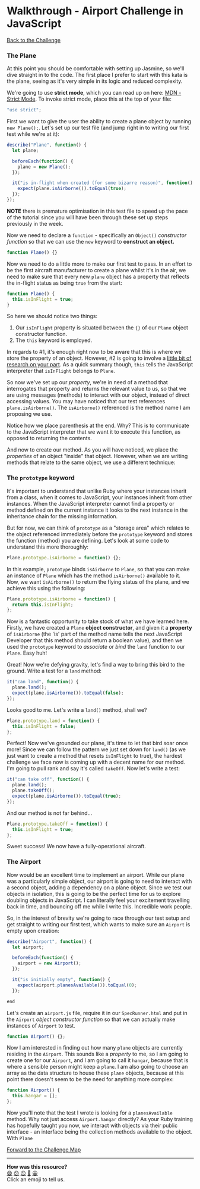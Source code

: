 # Walkthrough - Airport Challenge in JavaScript

[Back to the Challenge](../airport_challange_js.md)

### The Plane

At this point you should be comfortable with setting up Jasmine, so we'll dive straight in to the code. The first place I prefer to start with this kata is the plane, seeing as it's very simple in its logic and reduced complexity.

We're going to use **strict mode**, which you can read up on here: [MDN - Strict Mode](https://developer.mozilla.org/en-US/docs/Web/JavaScript/Reference/Strict_mode). To invoke strict mode, place this at the top of your file:

```javascript
"use strict";
```

First we want to give the user the ability to create a plane object by running `new Plane();`. Let's set up our test file (and jump right in to writing our first test while we're at it):

```javascript
describe("Plane", function() {
  let plane;

  beforeEach(function() {
    plane = new Plane();
  });

  it("is in-flight when created (for some bizarre reason)", function() {
    expect(plane.isAirborne()).toEqual(true);
  });
});
```

**NOTE** there is premature optimisation in this test file to speed up the pace of the tutorial since you will have been through these set up steps previously in the week.

Now we need to declare a `function` - specifically an `Object()` *constructor function* so that we can use the `new` keyword to **construct an object.**

```javascript
function Plane() {}
```

Now we need to do a little more to make our first test to pass. In an effort to be the first aircraft manufacturer to create a plane whilst it's in the air, we need to make sure that every new `plane` object has a property that reflects the in-flight status as being `true` from the start:

```javascript
function Plane() {
  this.isInFlight = true;
}
```

So here we should notice two things:
1. Our `isInFlight` property is situated between the `{}` of our `Plane` object constructor function.
2. The `this` keyword is employed.

In regards to #1, it's enough right now to be aware that this is where we store the property of an object. However, #2 is going to involve a [little bit of research on your part](http://javascriptissexy.com/understand-javascripts-this-with-clarity-and-master-it/). As a quick summary though, `this` tells the JavaScript interpreter that `isInFlight` belongs to `Plane`.

So now we've set up our *property*, we're in need of a method that interrogates that property and returns the relevant value to us, so that we are using messages (methods) to interact with our object, instead of direct accessing values. You may have noticed that our test references `plane.isAirborne()`. The `isAirborne()` referenced is the method name I am proposing we use.

Notice how we place parenthesis at the end. Why? This is to communicate to the JavaScript interpreter that we want it to execute this function, as opposed to returning the contents.

And now to create our method. As you will have noticed, we place the _properties_ of an object "inside" that object. However, when we are writing methods that relate to the same object, we use a different technique:

### The `prototype` keyword

It's important to understand that unlike Ruby where your instances inherit from a class, when it comes to JavaScript, your instances inherit from other instances. When the JavaScript interpreter cannot find a property or method defined on the current instance it looks to the next instance in the inheritance chain for the missing information.

But for now, we can think of `prototype` as a "storage area" which relates to the object referenced immediately before the `prototype` keyword and stores the function (method) you are defining. Let's look at some code to understand this more thoroughly:

```javascript
Plane.prototype.isAirborne = function() {};
```

In this example, `prototype` binds `isAirborne` to `Plane`, so that you can make an instance of `Plane` which has the method `isAirborne()` available to it. Now, we want `isAirborne()` to return the flying status of the plane, and we achieve this using the following:

```javascript
Plane.prototype.isAirborne = function() {
  return this.isInFlight;
};
```

Now is a fantastic opportunity to take stock of what we have learned here. Firstly, we have created a `Plane` **object constructor**, and given it a **property** of `isAirborne` (the 'is' part of the method name tells the next JavaScript Developer that this method should return a boolean value), and then we used the `prototype` keyword to *associate* or *bind* the `land` function to our `Plane`. Easy huh!

Great! Now we're defying gravity, let's find a way to bring this bird to the ground. Write a test for a `land` method:

```javascript
it("can land", function() {
  plane.land();
  expect(plane.isAirborne()).toEqual(false);
});
```

Looks good to me. Let's write a `land()` method, shall we?

```javascript
Plane.prototype.land = function() {
  this.isInFlight = false;
};
```

Perfect! Now we've grounded our plane, it's time to let that bird soar once more! Since we can follow the pattern we just set down for `land()` (as we just want to create a method that resets `isInFlight` to true), the hardest challenge we face now is coming up with a decent name for our method. I'm going to pull rank and say it's called `takeOff`. Now let's write a test:

```javascript
it("can take off", function() {
  plane.land();
  plane.takeOff();
  expect(plane.isAirborne()).toEqual(true);
});
```

And our method is not far behind...

```javascript
Plane.prototype.takeOff = function() {
  this.isInFlight = true;
};
```

Sweet success! We now have a fully-operational aircraft.

### The Airport

Now would be an excellent time to implement an airport. While our plane was a particularly simple object, our airport is going to need to interact with a second object, adding a dependency on a plane object. Since we test our objects in isolation, this is going to be the perfect time for us to explore doubling objects in JavaScript. I can literally feel your excitement travelling back in time, and bouncing off me while I write this. Incredible work people.

So, in the interest of brevity we're going to race through our test setup and get straight to writing our first test, which wants to make sure an `Airport` is empty upon creation:

```javascript
describe("Airport", function() {
  let airport;

  beforeEach(function() {
    airport = new Airport();
  });

  it("is initially empty", function() {
    expect(airport.planesAvailable()).toEqual(0);
  });

end
```

Let's create an `airport.js` file, require it in our `SpecRunner.html` and put in the `Airport` *object constructor function* so that we can actually make instances of `Airport` to test.

```javascript
function Airport() {};
```

Now I am interested in finding out how many `plane` objects are currently residing in the `Airport`. This sounds like a *property* to me, so I am going to create one for our `Airport`, and I am going to call it `hangar`, because that is where a sensible person might keep a `plane`. I am also going to choose an array as the data structure to house these `plane` objects, because at this point there doesn't seem to be the need for anything more complex:

```javascript
function Airport() {
  this.hangar = [];
};
```

Now you'll note that the test I wrote is looking for a `planesAvailable` method. Why not just access `Airport.hangar` directly? As your Ruby training has hopefully taught you now, we interact with objects via their public interface - an interface being the collection methods available to the object. With `Plane`








[Forward to the Challenge Map](../README.md)

<!-- BEGIN GENERATED SECTION DO NOT EDIT -->

---

**How was this resource?**  
[😫](https://airtable.com/shrUJ3t7KLMqVRFKR?prefill_Repository=course&prefill_File=thermostat_es6/walkthroughs/airport_challenge_js_alt.md&prefill_Sentiment=😫) [😕](https://airtable.com/shrUJ3t7KLMqVRFKR?prefill_Repository=course&prefill_File=thermostat_es6/walkthroughs/airport_challenge_js_alt.md&prefill_Sentiment=😕) [😐](https://airtable.com/shrUJ3t7KLMqVRFKR?prefill_Repository=course&prefill_File=thermostat_es6/walkthroughs/airport_challenge_js_alt.md&prefill_Sentiment=😐) [🙂](https://airtable.com/shrUJ3t7KLMqVRFKR?prefill_Repository=course&prefill_File=thermostat_es6/walkthroughs/airport_challenge_js_alt.md&prefill_Sentiment=🙂) [😀](https://airtable.com/shrUJ3t7KLMqVRFKR?prefill_Repository=course&prefill_File=thermostat_es6/walkthroughs/airport_challenge_js_alt.md&prefill_Sentiment=😀)  
Click an emoji to tell us.

<!-- END GENERATED SECTION DO NOT EDIT -->
